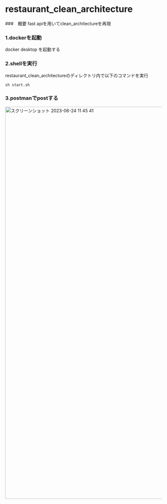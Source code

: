 # restaurant_clean_architecture

###　概要
fast apiを用いてclean_architectureを再現

### 1.dockerを起動
docker desktop を起動する

### 2.shellを実行
restaurant_clean_architectureのディレクトリ内で以下のコマンドを実行

```shell
sh start.sh
```

### 3.postmanでpostする
<img width="1261" alt="スクリーンショット 2023-06-24 11 45 41" src="https://github.com/rikuto125/restaurant_clean_architecture/assets/79687623/af840152-adf7-492e-90a7-7827dc30671f">
